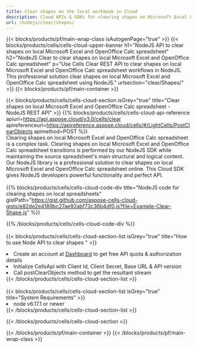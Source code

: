 ```yaml
---
title: Clear shapes on the local workbook in Cloud 
description: Cloud APIs & SDKs for clearing shapes on Microsoft Excel & OpenOffice Calc. Clear shapes on local spreadsheets by the Cells Cloud API. SDK support kinds of development languages. They include Android, C#, Go, Java, NodeJS, Perl, PHP, Python, Ruby, and swift. 
url: /nodejs/clear/shapes/
---
```



{{< blocks/products/pf/main-wrap-class isAutogenPage="true" >}}
{{< blocks/products/cells/cells-cloud-upper-banner h1="NodeJS API to clear shapes on local Microsoft Excel and OpenOffice Calc spreadsheet" h2="NodeJS Clear to clear shapes on local Microsoft Excel and OpenOffice Calc spreadsheet" p="Use Cells Clear REST API to clear shapes on local Microsoft Excel and OpenOffice Calc spreadsheet workflows in NodeJS. This professional solution clear shapes on local Microsoft Excel and OpenOffice Calc spreadsheet using NodeJS." urlsection="clear/Shapes/" >}}
{{< blocks/products/pf/main-container >}}

{{< blocks/products/cells/cells-cloud-section isGrey="true"  title="Clear shapes on local Microsoft Excel and OpenOffice Calc spreadsheet - NodeJS REST API" >}}
{{% blocks/products/cells/cells-cloud-api-reference  apiurl=https://api.aspose.cloud/v3.0/cells/clear  apireferenceurl=https://apireference.aspose.cloud/cells/#/LightCells/PostClearObjects  apimethod=POST %}}
<br/>
Clearing shapes on local Microsoft Excel and OpenOffice Calc spreadsheet is a complex task. Clearing shapes on local Microsoft Excel and OpenOffice Calc spreadsheet transitions is performed by our NodeJS SDK while maintaining the source spreadsheet's main structural and logical content. Our NodeJS library is a professional solution to clear shapes on local Microsoft Excel and OpenOffice Calc spreadsheet online. This Cloud SDK gives NodeJS developers powerful functionality and perfect API.
<br/>
<br/>
{{% blocks/products/cells/cells-cloud-code-div title="NodeJS code for clearing shapes on local spreadsheets" gistPath="https://gist.github.com/aspose-cells-cloud-gists/e82de2e4189bc27ae92abf73c36b4df0.js?file=Example-Clear-Shape.js" %}}
  
{{% /blocks/products/cells/cells-cloud-code-div  %}}
<br/>
<br/>
{{< blocks/products/cells/cells-cloud-section-list isGrey="true"  title="How to use Node API to clear shapes " >}}
<li>Create an account at <a href="https://dashboard.aspose.cloud/">Dashboard</a> to get free API quota & authorization details</li>
<li>Initialize CellsApi with Client Id, Client Secret, Base URL & API version</li>
<li>Call postClearObjects method to get the resultant stream</li>
{{< /blocks/products/cells/cells-cloud-section-list >}}
<br/>
<br/>
{{< blocks/products/cells/cells-cloud-section-list isGrey="true"  title="System Requirements" >}}
<li>node v6.17.1 or newer</li>
{{< /blocks/products/cells/cells-cloud-section-list >}}

{{< /blocks/products/cells/cells-cloud-section >}}

{{< /blocks/products/pf/main-container >}}
{{< /blocks/products/pf/main-wrap-class >}}
